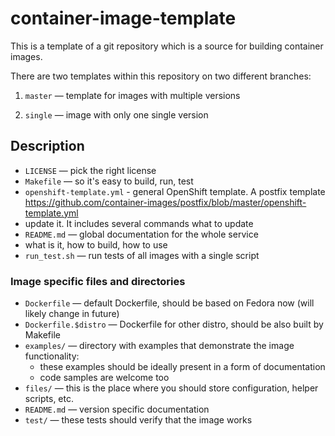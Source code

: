 # container-image-template

This is a template of a git repository which is a source for building container images.


There are two templates within this repository on two different branches:

 1. `master` — template for images with multiple versions

 2. `single` — image with only one single version


## Description

 * `LICENSE` — pick the right license
 * `Makefile` — so it's easy to build, run, test
 * `openshift-template.yml` - general OpenShift template. A postfix template https://github.com/container-images/postfix/blob/master/openshift-template.yml 
  * update it. It includes several commands what to update
 * `README.md` — global documentation for the whole service
  * what is it, how to build, how to use
 * `run_test.sh` — run tests of all images with a single script

### Image specific files and directories

 * `Dockerfile` — default Dockerfile, should be based on Fedora now (will likely change in future)
 * `Dockerfile.$distro` — Dockerfile for other distro, should be also built by Makefile
 * `examples/` — directory with examples that demonstrate the image functionality:
   * these examples should be ideally present in a form of documentation
   * code samples are welcome too
 * `files/` — this is the place where you should store configuration, helper scripts, etc.
 * `README.md` — version specific documentation
 * `test/` — these tests should verify that the image works

